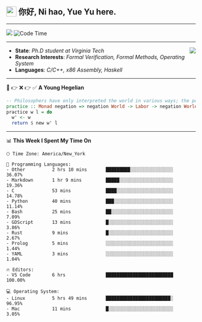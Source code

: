 <h2> <img style="vertical-align: text-bottom;" src=https://slackmojis.com/emojis/13253-yay-frog/download/ width=27> 你好, Ni hao, Yue Yu here. </h2>

---

![](https://shields.io/badge/dynamic/json?color=blue&amp;label=Visitors&amp;query=value&amp;url=https://api.countapi.xyz/hit/fishjump.fishjump) ![Code Time](https://img.shields.io/badge/Code%20Time-423%20hrs%2014%20mins-blue)

---

<img align='right' src=https://slackmojis.com/emojis/5264-coding/download> </td>

- **State**: *Ph.D student at Virginia Tech*
- **Research Interests**: *Formal Verification, Formal Methods, Operating System*
- **Languages**: *C/C++, x86 Assembly, Haskell*

---

🚫 👉 ❌ 👉 ✅ **A Young Hegelian**

``` haskell
-- Philosophers have only interpreted the world in various ways; the point is to change it.
practice :: Monad negation => negation World -> Labor -> negation World
practice w l = do
  w' <- w
  return $ new w' l
```

---


📊 **This Week I Spent My Time On** 

```text
🕑︎ Time Zone: America/New_York

💬 Programming Languages:
- Other          2 hrs 10 mins       █████████░░░░░░░░░░░░░░░░     36.07%
- Markdown       1 hr 9 mins         █████░░░░░░░░░░░░░░░░░░░░     19.36%
- C              53 mins             ████░░░░░░░░░░░░░░░░░░░░░     14.78%
- Python         40 mins             ███░░░░░░░░░░░░░░░░░░░░░░     11.14%
- Bash           25 mins             ██░░░░░░░░░░░░░░░░░░░░░░░     7.09%
- GDScript       13 mins             █░░░░░░░░░░░░░░░░░░░░░░░░     3.86%
- Rust           9 mins              █░░░░░░░░░░░░░░░░░░░░░░░░     2.67%
- Prolog         5 mins              ░░░░░░░░░░░░░░░░░░░░░░░░░     1.44%
- YAML           3 mins              ░░░░░░░░░░░░░░░░░░░░░░░░░     1.04%

🔥 Editors:
- VS Code        6 hrs               █████████████████████████     100.00%

💻 Operating System:
- Linux          5 hrs 49 mins       ████████████████████████░     96.95%
- Mac            11 mins             █░░░░░░░░░░░░░░░░░░░░░░░░     3.05%
```

